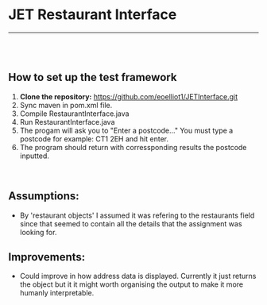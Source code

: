 # JET Restaurant Interface

-----
<br>


<br>

## How to set up the test framework
1. **Clone the repository:** https://github.com/eoelliot1/JETInterface.git
2. Sync maven in pom.xml file.
3. Compile RestaurantInterface.java
4. Run RestaurantInterface.java
5. The progam will ask you to "Enter a postcode..."
    You must type a postcode for example: CT1 2EH  and hit enter.
6. The program should return with corressponding results the postcode inputted.

<br>

## Assumptions:
- By 'restaurant objects' I assumed it was refering to the restaurants field since that seemed to contain all the details that the assignment was looking for.
## Improvements:
- Could improve in how address data is displayed. Currently it just returns the object but it it might worth organising the output to make it more humanly interpretable.  
<br>
